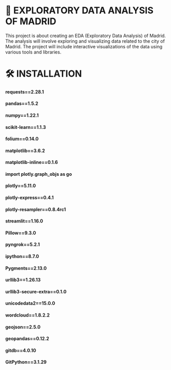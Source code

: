 # 📍 EXPLORATORY DATA ANALYSIS OF MADRID
This project is about creating an EDA (Exploratory Data Analysis) of Madrid. The analysis will involve exploring and visualizing data related to the city of Madrid. The project will include interactive visualizations of the data using various tools and libraries.

# 🛠 INSTALLATION
#### requests==2.28.1
#### pandas==1.5.2
#### numpy==1.22.1
#### scikit-learn==1.1.3
#### folium==0.14.0
#### matplotlib==3.6.2
#### matplotlib-inline==0.1.6
#### import plotly.graph_objs as go
#### plotly==5.11.0
#### plotly-express==0.4.1
#### plotly-resampler==0.8.4rc1
#### streamlit==1.16.0
#### Pillow==9.3.0
#### pyngrok==5.2.1
#### ipython==8.7.0
#### Pygments==2.13.0
#### urllib3==1.26.13
#### urllib3-secure-extra==0.1.0
#### unicodedata2==15.0.0
#### wordcloud==1.8.2.2
#### geojson==2.5.0
#### geopandas==0.12.2
#### gitdb==4.0.10
#### GitPython==3.1.29
